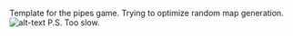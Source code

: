 Template for the pipes game. Trying to optimize random map generation.  
![alt-text](https://github.com/Alexei1999/pipesmap-generator/blob/master/120x1000(10E5).gif)
  P.S. Too slow.
